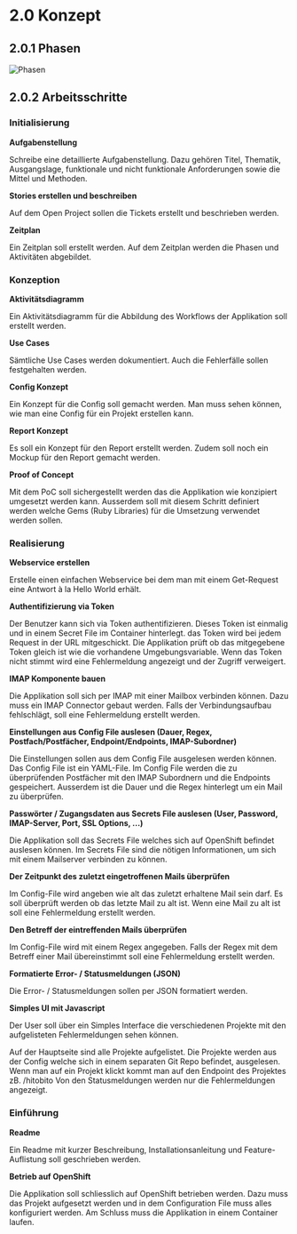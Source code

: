 # 2.0 Konzept

## 2.0.1 Phasen

![Phasen](https://raw.githubusercontent.com/puzzle/mailbox-watcher/master/doc/2_konzeption/img/phasen.jpg)

## 2.0.2 Arbeitsschritte

### Initialisierung

**Aufgabenstellung**

Schreibe eine detaillierte Aufgabenstellung. Dazu gehören Titel, Thematik, Ausgangslage, funktionale und nicht funktionale Anforderungen sowie die Mittel und Methoden.

**Stories erstellen und beschreiben**

Auf dem Open Project sollen die Tickets erstellt und beschrieben werden.

**Zeitplan**

Ein Zeitplan soll erstellt werden. Auf dem Zeitplan werden die Phasen und Aktivitäten abgebildet.

### Konzeption

**Aktivitätsdiagramm**

Ein Aktivitätsdiagramm für die Abbildung des Workflows der Applikation soll erstellt werden.

**Use Cases**

Sämtliche Use Cases werden dokumentiert. Auch die Fehlerfälle sollen festgehalten werden.

**Config Konzept**

Ein Konzept für die Config soll gemacht werden. Man muss sehen können, wie man eine Config für ein Projekt erstellen kann.

**Report Konzept**

Es soll ein Konzept für den Report erstellt werden.
Zudem soll noch ein Mockup für den Report gemacht werden.

**Proof of Concept**

Mit dem PoC soll sichergestellt werden das die Applikation wie konzipiert umgesetzt werden kann. Ausserdem soll mit diesem Schritt definiert werden welche Gems (Ruby Libraries) für die Umsetzung verwendet werden sollen.

### Realisierung

**Webservice erstellen**

Erstelle einen einfachen Webservice bei dem man mit einem Get-Request eine Antwort à la Hello World erhält.

**Authentifizierung via Token**

Der Benutzer kann sich via Token authentifizieren. Dieses Token ist einmalig und in einem Secret File im Container hinterlegt.
das Token wird bei jedem Request in der URL mitgeschickt. Die Applikation prüft ob das mitgegebene Token gleich ist wie die vorhandene Umgebungsvariable.
Wenn das Token nicht stimmt wird eine Fehlermeldung angezeigt und der Zugriff verweigert.

**IMAP Komponente bauen**

Die Applikation soll sich per IMAP mit einer Mailbox verbinden können. Dazu muss ein IMAP Connector gebaut werden.
Falls der Verbindungsaufbau fehlschlägt, soll eine Fehlermeldung erstellt werden.

**Einstellungen aus Config File auslesen (Dauer, Regex, Postfach/Postfächer, Endpoint/Endpoints, IMAP-Subordner)**

Die Einstellungen sollen aus dem Config File ausgelesen werden können. Das Config File ist ein YAML-File.
Im Config File werden die zu überprüfenden Postfächer mit den IMAP Subordnern und die Endpoints gespeichert.
Ausserdem ist die Dauer und die Regex hinterlegt um ein Mail zu überprüfen.

**Passwörter / Zugangsdaten aus Secrets File auslesen (User, Password, IMAP-Server, Port, SSL Options, ...)**

Die Applikation soll das Secrets File welches sich auf OpenShift befindet auslesen können. Im Secrets File sind die nötigen
Informationen, um sich mit einem Mailserver verbinden zu können.

**Der Zeitpunkt des zuletzt eingetroffenen Mails überprüfen**

Im Config-File wird angeben wie alt das zuletzt erhaltene Mail sein darf.
Es soll überprüft werden ob das letzte Mail zu alt ist.
Wenn eine Mail zu alt ist soll eine Fehlermeldung erstellt werden.

**Den Betreff der eintreffenden Mails überprüfen**

Im Config-File wird mit einem Regex angegeben.
Falls der Regex mit dem Betreff einer Mail übereinstimmt soll eine Fehlermeldung erstellt werden.

**Formatierte Error- / Statusmeldungen (JSON)**

Die Error- / Statusmeldungen sollen per JSON formatiert werden. 

**Simples UI mit Javascript**

Der User soll über ein Simples Interface die verschiedenen Projekte mit den aufgelisteten Fehlermeldungen sehen können.

Auf der Hauptseite sind alle Projekte aufgelistet. Die Projekte werden aus der Config welche sich in einem separaten Git Repo befindet, ausgelesen. Wenn man auf ein Projekt klickt kommt man auf den Endpoint des Projektes zB. /hitobito
Von den Statusmeldungen werden nur die Fehlermeldungen angezeigt.

### Einführung

**Readme**

Ein Readme mit kurzer Beschreibung, Installationsanleitung und Feature-Auflistung soll geschrieben werden.

**Betrieb auf OpenShift**

Die Applikation soll schliesslich auf OpenShift betrieben werden.
Dazu muss das Projekt aufgesetzt werden und in dem Configuration File muss alles konfiguriert werden.
Am Schluss muss die Applikation in einem Container laufen.

